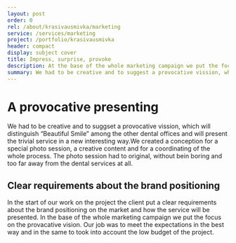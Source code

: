 ```yaml
---
layout: post
order: 0
rel: /about/krasivausmivka/marketing
service: /services/marketing
project: /portfolio/krasivausmivka
header: compact
display: subject cover
title: Impress, surprise, provoke
description: At the base of the whole marketing campaign we put the focus on the provocation.
summary: We had to be creative and to suggest a provocative vission, which will distinguish “Beautiful Smile” among the other dental offices and will present the trivial service in a new interesting way.We created a conception for a special photo session, a creative content and for a coordinating of the whole process. The photo session had to original, without bein boring and too far away from the dental services at all. 
---
```

# A provocative presenting
We had to be creative and to suggset a provocative vission, which will distinguish “Beautiful Smile” among the other dental offices and will present the trivial service in a new interesting way.We created a conception for a special photo session, a creative content and for a coordinating of the whole process. The photo session had to original, without bein boring and too far away from the dental services at all. 

## Clear requirements about the brand positioning
In the start of our work on the project the client put a clear requirements about the brand positioning on the market and how the service will be presented. In the base of the whole marketing campaign we put the focus on the provacative vision. Our job was to meet the expectations in the best way and in the same to took into account the low budget of the project.